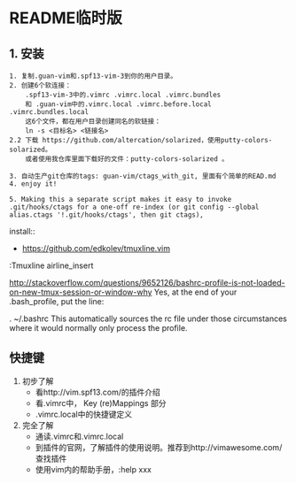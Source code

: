 # README临时版

## 1. 安装
    1. 复制.guan-vim和.spf13-vim-3到你的用户目录。
    2. 创建6个软连接：
        .spf13-vim-3中的.vimrc .vimrc.local .vimrc.bundles 
        和 .guan-vim中的.vimrc.local .vimrc.before.local .vimrc.bundles.local
        这6个文件，都在用户目录创建同名的软链接：
        ln -s <目标名> <链接名>
    2.2 下载 https://github.com/altercation/solarized，使用putty-colors-solarized。
        或者使用我仓库里面下载好的文件：putty-colors-solarized 。

    3. 自动生产git仓库的tags: guan-vim/ctags_with_git, 里面有个简单的READ.md
    4. enjoy it!

    5. Making this a separate script makes it easy to invoke .git/hooks/ctags for a one-off re-index (or git config --global alias.ctags '!.git/hooks/ctags', then git ctags),

install::
 - https://github.com/edkolev/tmuxline.vim

:Tmuxline airline_insert

http://stackoverflow.com/questions/9652126/bashrc-profile-is-not-loaded-on-new-tmux-session-or-window-why
Yes, at the end of your .bash_profile, put the line:

. ~/.bashrc
This automatically sources the rc file under those circumstances where it would normally only process the profile.



## 快捷键
 1. 初步了解
     - 看http://vim.spf13.com/的插件介绍
     - 看.vimrc中， Key (re)Mappings 部分
     - .vimrc.local中的快捷键定义
 2. 完全了解
     - 通读.vimrc和.vimrc.local
     - 到插件的官网，了解插件的使用说明。推荐到http://vimawesome.com/查找插件
     - 使用vim内的帮助手册，:help xxx
